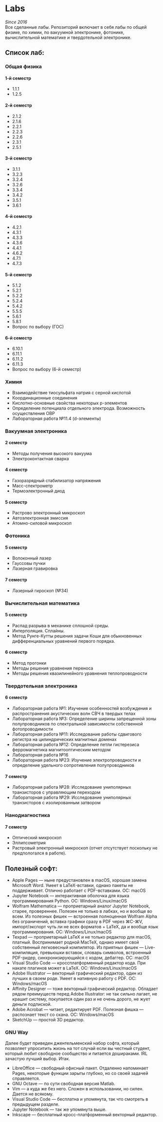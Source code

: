 # Labs
*Since 2016*<br/>
Все сделанные лабы. Репозиторий включает в себя лабы по общей физике, по химии, по вакуумной электронике, фотонике, вычислительной математике и твердотельной электронике.
## Список лаб:
### Общая физика
#### 1-й семестр
* 1.1.1
* 1.2.5
#### 2-й семестр
* 2.1.2
* 2.1.6
* 2.2.1
* 2.2.3
* 2.2.6
* 2.3.1
* 2.5.1
#### 3-й семестр
* 3.1.1
* 3.2.3
* 3.2.4
* 3.2.6
* 3.3.4
* 3.4.2
* 3.5.1
* 3.6.1
#### 4-й семестр
* 4.2.1
* 4.3.1
* 4.3.3
* 4.3.6
* 4.4.1
* 4.6.2
* 4.7.1
* 4.7.3
#### 5-й семестр
* 5.1.2
* 5.2.1
* 5.2.2
* 5.2.4
* 5.4.2
* 5.5.5
* 5.6.1
* 5.8.1
* Вопрос по выбору (ГОС)
#### 6-й семестр
* 6.10.1
* 6.11.1
* 6.11.2
* 6.11.3
* Вопрос по выбору (6-й семестр)
### Химия
* Взаимодействие тиосульфата натрия с серной кислотой
* Координационные соединения
* Кислотно-основные свойства некоторых p-элементов
* Определение потенциала отдельного электрода. Возможность осуществления ОВР
* Лабораторная работа №11.4 (d-элементы)
### Вакуумная электроника
#### 2 семестр
* Методы получения высокого вакуума
* Электроконтактная сварка
#### 4 семестр
* Газоразрядный стабилизатор напряжения
* Масс-спектрометр
* Термоэлектронный диод
#### 5 семестр
* Растрово электронный микроскоп
* Автоэлектронная эмиссия
* Атомно-силовой микроскоп
### Фотоника
#### 5 семестр
* Волоконный лазер
* Гауссовы пучки
* Лазерная гравировка
#### 7 семестр
* Лазерный гироскоп (№34)
### Вычислительная математика 
#### 5 семестр
* Распад разрыва в механике сплошной среды.
* Интерполяция. Сплайны.
* Метод Рунге-Кутты решения задачи Коши для обыкновенных дифференциальных уравнений первого порядка.
#### 6 семестр
* Метод прогонки
* Методы решения уравнения переноса
* Методы решения квазилинейного уравнения теплопроводности
### Твердотельная электроника
#### 6 семестр
* Лабораторная работа №1: Изучение особенностей возбуждения и распространения акустических волн СВЧ в твердых телах
* Лабораторная работа №3: Определение ширины запрещенной зоны полупроводников по спектральной зависимости собственной фотопроводимости
* Лабораторная работа №11: Исследование работы сдвигового регистра на цилиндрических магнитных доменах
* Лабораторная работа №12: Определение петли гистерезиса ферромагнетика магнитооптическим методом
* Лабораторная работа №16
* Лабораторная работа №23: Изучение электропроводности и определение удельного сопротивления полупроводников
#### 7 семестр
* Лабораторная работа №28: Исследование униполярных транзисторов с управляющим переходом
* Лабораторная работа №29: Исследование униполярных транзисторов с изолированным затвором
### Нанодиагностика
#### 7 семестр
* Оптический микроскоп
* Эллипсометрия
* Растровый электронный микроскоп (отчет отсутствует поскольку не предпологался в работе).
## Полезный софт:
* Apple Pages — ныне предустановлен в macOS, хорошая замена Microsoft Word. Умеет в LaTeX-вставки, однако пакеты не поддерживает. Отлично работает с PDF-вставками. ОС: macOS
* Jupyter Notebook — интерактивная оболочка для языка программирования Python. ОС: Windows/Linux/macOS
* Wolfram Mathematica — проприетарный аналог Jupyter Notebook, старее, провереннее. Полезен не только в лабках, но и вообще во всем. Из полезных фишек — встроенная полноценная Wolfram Alpha без ограничений, вставка графики сразу в PDF через ⌘C-⌘V, импорт/экспорт чуть ли не всех форматов + LaTeX, да и вообще язык программирования. OC: Windows/Linux/macOS
* Texpad — проприетарный LaTeX и не только редактор для macOS, платный. Воспринимает родной MacTeX, однако имеет свой собственный легковесный компилятор. Из приятных фишек — Live-компиляция, превьюшки вставок, словарь символов, встроенный PDF-ридер, синхронизирующийся с кодом, дебаггер. ОС: macOS
* Visual Studio Code — кроссплатформенный редактор кода. При накате плагинов может в LaTeX. ОС: Windows/Linux/macOS
* Adobe Illustrator — векторный графический редактор, один из лучших в своем роде. Умеет в нативную работу с PDF. ОС: Windows/macOS
* Affinity Designer — тоже векторный графический редактор. Обладает рядом преимуществ перед Adobe Illustrator: не так сильно лагает, не крашит систему, покупается один раз и не очень дорого, не жует деньги подпиской.
* Adobe Acrobat — читает, редактирует PDF. Полезная фишка — распознает текст со скана. ОС: Windows/macOS
* SketchUp — простой 3D редактор.
### GNU Way
Далее будет приведен джентельменский набор софта, который позволяет упроситить жизнь на тот случай если вы честный студент, который любит свободное сообщество и питается дошираками. IRL зачастую лучший выбор. Итак.
* LibreOffice — свободный офисный пакет. Отдаленно напоминает Pages, некоторые функции зарыты глубоко, но со своей задачей справляется.
* GNU Octave — по сути свободная версия Matlab.
* Vim — а куда же без него. Сложен в использовании, но силен. Дается не всякому.
* Visual Studio Code — бесплатна и упомянута, так что смотреть в предыдущем разделе.
* Jupyter Notebook — так же упомянута выше.
* Inkscape — бесплатный кросс-платформенный векторный редактор.